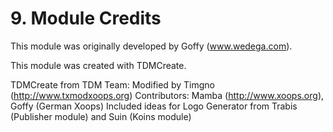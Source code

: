 # 9. Module Credits

This module was originally developed by Goffy (www.wedega.com).

This module was created with TDMCreate.

TDMCreate from TDM Team:
Modified by Timgno (http://www.txmodxoops.org)
Contributors: Mamba (http://www.xoops.org), Goffy (German Xoops)
Included ideas for Logo Generator from Trabis (Publisher module) and Suin (Koins module)
